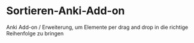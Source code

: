 # Sortieren-Anki-Add-on
Anki Add-on / Erweiterung, um Elemente per drag and drop in die richtige Reihenfolge zu bringen
